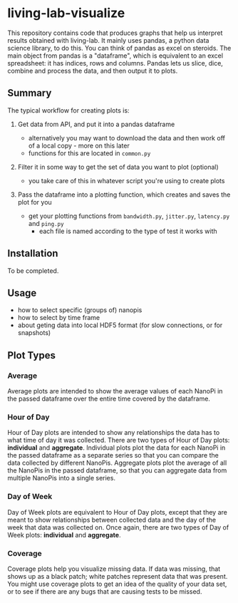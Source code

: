 # living-lab-visualize

This repository contains code that produces graphs that help us interpret results obtained with living-lab.
It mainly uses pandas, a python data science library, to do this.
You can think of pandas as excel on steroids.
The main object from pandas is a "dataframe", which is equivalent to an excel spreadsheet:
it has indices, rows and columns.
Pandas lets us slice, dice, combine and process the data, and then output it to plots.


## Summary

The typical workflow for creating plots is:

1.  Get data from API, and put it into a pandas dataframe
    - alternatively you may want to download the data and then work off of a local
      copy - more on this later
    - functions for this are located in `common.py`

1.  Filter it in some way to get the set of data you want to plot (optional)
    - you take care of this in whatever script you're using to create plots

1.  Pass the dataframe into a plotting function, which creates and saves the plot for you
    - get your plotting functions from `bandwidth.py`, `jitter.py`, `latency.py` and `ping.py`
      - each file is named according to the type of test it works with


## Installation

To be completed.


## Usage

- how to select specific (groups of) nanopis
- how to select by time frame
- about geting data into local HDF5 format (for slow connections, or for snapshots)


## Plot Types

### Average
Average plots are intended to show the average values of each NanoPi in the passed dataframe
over the entire time covered by the dataframe.

### Hour of Day
Hour of Day plots are intended to show any relationships the data has to what time of day
it was collected. There are two types of Hour of Day plots: **individual** and **aggregate**.
Individual plots plot the data for each NanoPi in the passed dataframe 
as a separate series so that you can compare the data collected by different NanoPis.
Aggregate plots plot the average of all the NanoPis in the passed dataframe,
so that you can aggregate data from multiple NanoPis into a single series.

### Day of Week
Day of Week plots are equivalent to Hour of Day plots,
except that they are meant to show relationships between collected data and
the day of the week that data was collected on.
Once again, there are two types of Day of Week plots: **individual** and **aggregate**.

### Coverage
Coverage plots help you visualize missing data.
If data was missing, that shows up as a black patch;
white patches represent data that was present.
You might use coverage plots to get an idea of the quality of your data set,
or to see if there are any bugs that are causing tests to be missed.
